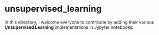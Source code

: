 # unsupervised_learning
In this directory, I welcome everyone to contribute by adding their various **Unsupervised Learning** implementations in Jypyter notebooks. 